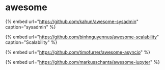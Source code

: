 # awesome

{% embed url="https://github.com/kahun/awesome-sysadmin" caption="sysadmin" %}

{% embed url="https://github.com/binhnguyennus/awesome-scalability" caption="Scalability" %}

{% embed url="https://github.com/timofurrer/awesome-asyncio" %}

{% embed url="https://github.com/markusschanta/awesome-jupyter" %}





